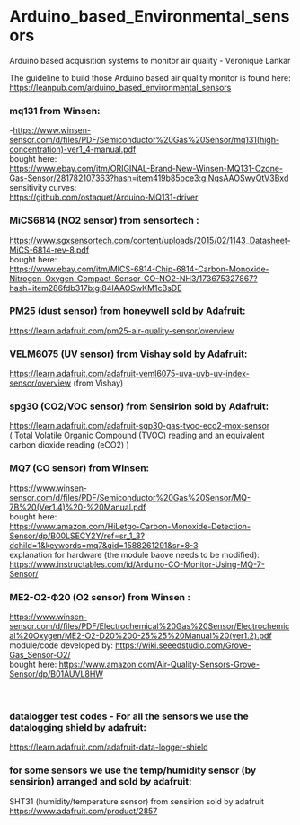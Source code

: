 # Arduino_based_Environmental_sensors
Arduino based acquisition systems to monitor air quality - Veronique Lankar <br/>

The guideline to build those Arduino based air quality monitor is found here:<br/>
https://leanpub.com/arduino_based_environmental_sensors

### mq131 from Winsen:  <br/>
-https://www.winsen-sensor.com/d/files/PDF/Semiconductor%20Gas%20Sensor/mq131(high-concentration)-ver1_4-manual.pdf <br/>
bought here:<br/>
https://www.ebay.com/itm/ORIGINAL-Brand-New-Winsen-MQ131-Ozone-Gas-Sensor/281782107363?hash=item419b85bce3:g:NqsAAOSwyQtV3Bxd<br/>
sensitivity curves:<br/>
https://github.com/ostaquet/Arduino-MQ131-driver<br/>

### MiCS6814 (NO2 sensor) from sensortech :<br/>
https://www.sgxsensortech.com/content/uploads/2015/02/1143_Datasheet-MiCS-6814-rev-8.pdf<br/>
bought here:<br/>
https://www.ebay.com/itm/MICS-6814-Chip-6814-Carbon-Monoxide-Nitrogen-Oxygen-Compact-Sensor-CO-NO2-NH3/173675327867?hash=item286fdb317b:g:84IAAOSwKM1cBsDE<br/>

### PM25 (dust sensor) from honeywell sold by Adafruit:<br/>
https://learn.adafruit.com/pm25-air-quality-sensor/overview <br/>

### VELM6075 (UV sensor) from Vishay sold by Adafruit:<br/>
https://learn.adafruit.com/adafruit-veml6075-uva-uvb-uv-index-sensor/overview (from Vishay)<br/>

### spg30 (CO2/VOC sensor) from Sensirion sold by Adafruit: <br/>
https://learn.adafruit.com/adafruit-sgp30-gas-tvoc-eco2-mox-sensor <br/>
( Total Volatile Organic Compound (TVOC) reading and an equivalent carbon dioxide reading (eCO2) )<br/>

### MQ7 (CO sensor) from Winsen:<br/>
https://www.winsen-sensor.com/d/files/PDF/Semiconductor%20Gas%20Sensor/MQ-7B%20(Ver1.4)%20-%20Manual.pdf<br/>
bought here:<br/>
https://www.amazon.com/HiLetgo-Carbon-Monoxide-Detection-Sensor/dp/B00LSECY2Y/ref=sr_1_3?dchild=1&keywords=mq7&qid=1588261291&sr=8-3<br/>
explanation for hardware (the module baove needs to be modified): <br/>
https://www.instructables.com/id/Arduino-CO-Monitor-Using-MQ-7-Sensor/ <br/>


### ME2-O2-Ф20 (O2 sensor) from Winsen :<br/>
https://www.winsen-sensor.com/d/files/PDF/Electrochemical%20Gas%20Sensor/Electrochemical%20Oxygen/ME2-O2-D20%200-25%25%20Manual%20(ver1.2).pdf <br/>
module/code developed by: https://wiki.seeedstudio.com/Grove-Gas_Sensor-O2/<br/>
bought here: https://www.amazon.com/Air-Quality-Sensors-Grove-Sensor/dp/B01AUVL8HW <br/> <br/> <br/>

### datalogger test codes - For all the sensors we use the datalogging shield by adafruit:<br/>
https://learn.adafruit.com/adafruit-data-logger-shield<br/>

### for some sensors we use the temp/humidity sensor (by sensirion) arranged and sold by adafruit:<br/>
SHT31 (humidity/temperature sensor) from sensirion  sold by adafruit https://www.adafruit.com/product/2857 <br/>









